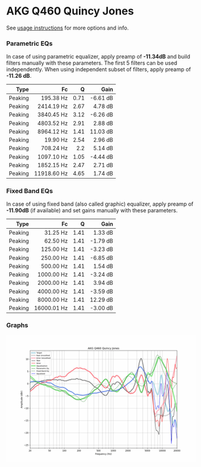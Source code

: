 # AKG Q460 Quincy Jones
See [usage instructions](https://github.com/jaakkopasanen/AutoEq#usage) for more options and info.

### Parametric EQs
In case of using parametric equalizer, apply preamp of **-11.34dB** and build filters manually
with these parameters. The first 5 filters can be used independently.
When using independent subset of filters, apply preamp of **-11.26 dB**.

| Type    | Fc          |    Q | Gain     |
|--------:|------------:|-----:|---------:|
| Peaking | 195.38 Hz   | 0.71 | -6.61 dB |
| Peaking | 2414.19 Hz  | 2.67 | 4.78 dB  |
| Peaking | 3840.45 Hz  | 3.12 | -6.26 dB |
| Peaking | 4803.52 Hz  | 2.91 | 2.88 dB  |
| Peaking | 8964.12 Hz  | 1.41 | 11.03 dB |
| Peaking | 19.90 Hz    | 2.54 | 2.96 dB  |
| Peaking | 708.24 Hz   | 2.2  | 5.14 dB  |
| Peaking | 1097.10 Hz  | 1.05 | -4.44 dB |
| Peaking | 1852.15 Hz  | 2.47 | 2.71 dB  |
| Peaking | 11918.60 Hz | 4.65 | 1.74 dB  |

### Fixed Band EQs
In case of using fixed band (also called graphic) equalizer, apply preamp of **-11.90dB**
(if available) and set gains manually with these parameters.

| Type    | Fc          |    Q | Gain     |
|--------:|------------:|-----:|---------:|
| Peaking | 31.25 Hz    | 1.41 | 1.33 dB  |
| Peaking | 62.50 Hz    | 1.41 | -1.79 dB |
| Peaking | 125.00 Hz   | 1.41 | -3.23 dB |
| Peaking | 250.00 Hz   | 1.41 | -6.85 dB |
| Peaking | 500.00 Hz   | 1.41 | 1.54 dB  |
| Peaking | 1000.00 Hz  | 1.41 | -3.24 dB |
| Peaking | 2000.00 Hz  | 1.41 | 3.94 dB  |
| Peaking | 4000.00 Hz  | 1.41 | -3.59 dB |
| Peaking | 8000.00 Hz  | 1.41 | 12.29 dB |
| Peaking | 16000.01 Hz | 1.41 | -3.00 dB |

### Graphs
![](./AKG%20Q460%20Quincy%20Jones.png)